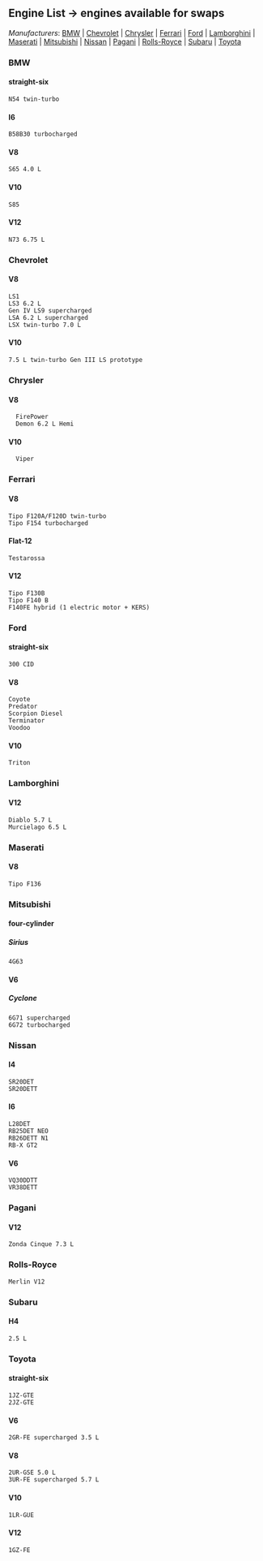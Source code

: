 ## Engine List -> engines available for swaps
*Manufacturers*:
[BMW](https://github.com/the-wt-ahmadi/Limitless/blob/master/ENGINES.md#bmw) | [Chevrolet](https://github.com/the-wt-ahmadi/Limitless/blob/master/ENGINES.md#chevrolet) | [Chrysler](https://github.com/the-wt-ahmadi/Limitless/blob/master/ENGINES.md#chrysler) | [Ferrari](https://github.com/the-wt-ahmadi/Limitless/blob/master/ENGINES.md#ferrari) | [Ford](https://github.com/the-wt-ahmadi/Limitless/blob/master/ENGINES.md#ford) | [Lamborghini](https://github.com/the-wt-ahmadi/Limitless/blob/master/ENGINES.md#lamborghini) | [Maserati](https://github.com/the-wt-ahmadi/Limitless/blob/master/ENGINES.md#maserati) | [Mitsubishi](https://github.com/the-wt-ahmadi/Limitless/blob/master/ENGINES.md#mitsubishi) | [Nissan](https://github.com/the-wt-ahmadi/Limitless/blob/master/ENGINES.md#nissan) | [Pagani](https://github.com/the-wt-ahmadi/Limitless/blob/master/ENGINES.md#pagani) | [Rolls-Royce](https://github.com/the-wt-ahmadi/Limitless/blob/master/ENGINES.md#rolls-royce) | [Subaru](https://github.com/the-wt-ahmadi/Limitless/blob/master/ENGINES.md#subaru) | [Toyota](https://github.com/the-wt-ahmadi/Limitless/blob/master/ENGINES.md#toyota) 
  ### BMW
   #### straight-six
    N54 twin-turbo
   #### I6
    B58B30 turbocharged
   #### V8
    S65 4.0 L
   #### V10
    S85
   #### V12
    N73 6.75 L
  ### Chevrolet
   #### V8
    LS1
    LS3 6.2 L
    Gen IV LS9 supercharged
    LSA 6.2 L supercharged
    LSX twin-turbo 7.0 L
   #### V10
    7.5 L twin-turbo Gen III LS prototype
  ### Chrysler
   #### V8
      FirePower
      Demon 6.2 L Hemi
   #### V10
      Viper
  ### Ferrari
   #### V8
    Tipo F120A/F120D twin-turbo
    Tipo F154 turbocharged
   #### Flat-12
    Testarossa
   #### V12
    Tipo F130B
    Tipo F140 B
    F140FE hybrid (1 electric motor + KERS)
  ### Ford
   #### straight-six
    300 CID
   #### V8
    Coyote
    Predator
    Scorpion Diesel
    Terminator
    Voodoo
   #### V10
    Triton
  ### Lamborghini
   #### V12
    Diablo 5.7 L
    Murcielago 6.5 L
  ### Maserati
   #### V8
    Tipo F136
  ### Mitsubishi
   #### four-cylinder
   ##### Sirius
    4G63
   #### V6
   ##### Cyclone
    6G71 supercharged
    6G72 turbocharged
  ### Nissan
   #### I4
    SR20DET
    SR20DETT
   #### I6
    L28DET
    RB25DET NEO
    RB26DETT N1
    RB-X GT2
   #### V6
    VQ30DDTT
    VR38DETT
  ### Pagani
   #### V12
    Zonda Cinque 7.3 L
  ### Rolls-Royce
    Merlin V12
  ### Subaru
   #### H4
    2.5 L
  ### Toyota
   #### straight-six
    1JZ-GTE
    2JZ-GTE
   #### V6
    2GR-FE supercharged 3.5 L
   #### V8
    2UR-GSE 5.0 L
    3UR-FE supercharged 5.7 L
   #### V10
    1LR-GUE
   #### V12
    1GZ-FE
